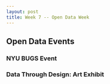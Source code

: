 ```yaml
---
layout: post
title: Week 7 -- Open Data Week
---
```


## Open Data Events

### NYU BUGS Event
[NYU Bugs Event]: https://github.com/nyu-ossd-s18/dm3714-weekly/blob/master/images/BUGS.jpg
 
### Data Through Design: Art Exhibit
[Data Through Design]: https://github.com/nyu-ossd-s18/dm3714-weekly/blob/master/images/Data%20Through%20Design.jpg
